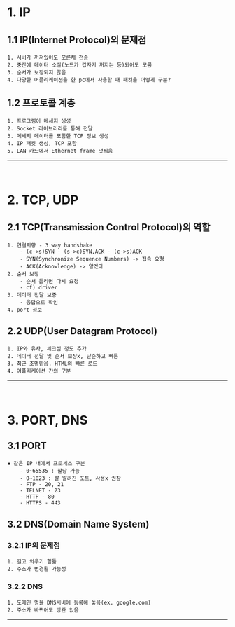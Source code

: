 1\. IP
===================
## 1.1 IP(Internet Protocol)의 문제점
    1. 서버가 꺼져있어도 모른채 전송
    2. 중간에 데이터 소실(노드가 갑자기 꺼지는 등)되어도 모름
    3. 순서가 보장되지 않음
    4. 다양한 어플리케이션을 한 pc에서 사용할 때 패킷을 어떻게 구분?
## 1.2 프로토콜 계층
    1. 프로그램이 메세지 생성
    2. Socket 라이브러리를 통해 전달
    3. 메세지 데이터를 포함한 TCP 정보 생성
    4. IP 패킷 생성, TCP 포함
    5. LAN 카드에서 Ethernet frame 덧씌움
***
\
2\. TCP, UDP
===================
## 2.1 TCP(Transmission Control Protocol)의 역할
    1. 연결지향 - 3 way handshake
        - (c->s)SYN - (s->c)SYN,ACK - (c->s)ACK
        - SYN(Synchronize Sequence Numbers) -> 접속 요청
        - ACK(Acknowledge) -> 알겠다
    2. 순서 보장
        - 순서 틀리면 다시 요청
        - cf) driver
    3. 데이터 전달 보증
        - 응답으로 확인
    4. port 정보
## 2.2 UDP(User Datagram Protocol)
    1. IP와 유사, 체크섬 정도 추가
    2. 데이터 전달 및 순서 보장x, 단순하고 빠름
    3. 최근 조명받음. HTML의 빠른 로드
    4. 어플리케이션 간의 구분
***
\
3\. PORT, DNS
===================
## 3.1 PORT
    ▪︎ 같은 IP 내에서 프로세스 구분
        - 0~65535 : 할당 가능
        - 0~1023 : 잘 알려진 포트, 사용x 권장
        - FTP - 20, 21
        - TELNET - 23
        - HTTP - 80
        - HTTPS - 443
## 3.2 DNS(Domain Name System)
### 3.2.1 IP의 문제점
    1. 길고 외우기 힘듦
    2. 주소가 변경될 가능성
### 3.2.2 DNS
    1. 도메인 명을 DNS서버에 등록해 놓음(ex. google.com)
    2. 주소가 바뀌어도 상관 없음
***